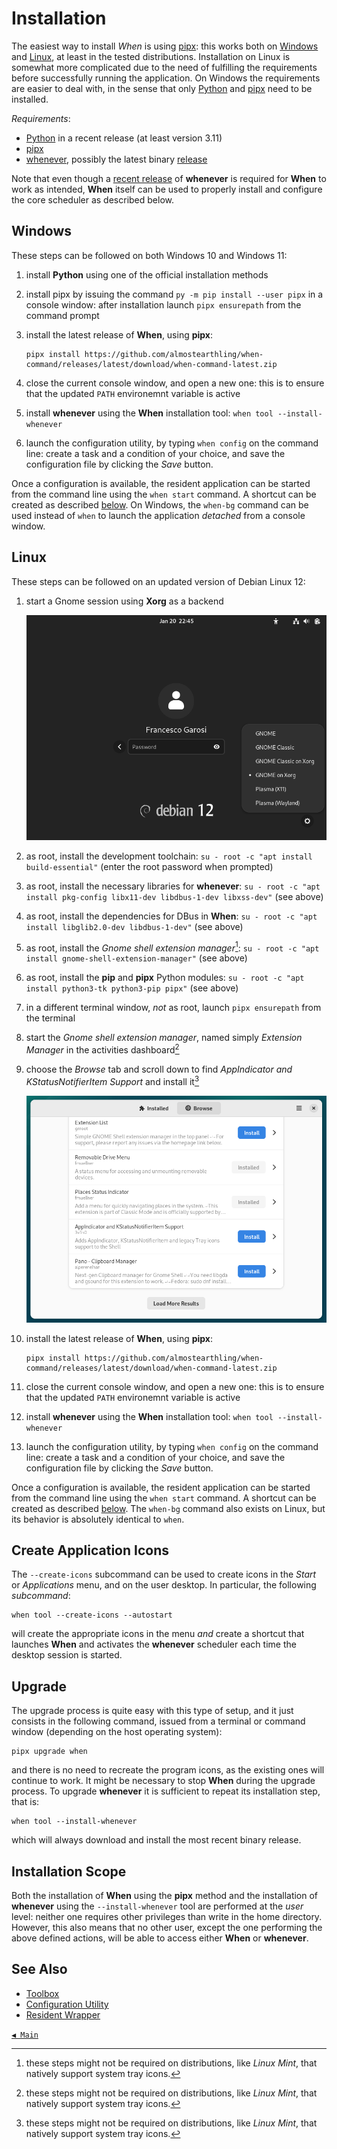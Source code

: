# Installation

The easiest way to install _When_ is using [pipx](https://pipx.pypa.io/): this works both on [Windows](#windows) and [Linux](#linux), at least in the tested distributions. Installation on Linux is somewhat more complicated due to the need of fulfilling the requirements before successfully running the application. On Windows the requirements are easier to deal with, in the sense that only [Python](https://www.python.org/) and [pipx](https://pipx.pypa.io/) need to be installed.

_Requirements_:

* [Python](https://www.python.org/) in a recent release (at least version 3.11)
* [pipx](https://pipx.pypa.io/)
* [whenever](https://github.com/almostearthling/whenever), possibly the latest binary [release](https://github.com/almostearthling/whenever/releases)

Note that even though a [recent release](https://github.com/almostearthling/whenever/releases/latest) of **whenever** is required for **When** to work as intended, **When** itself can be used to properly install and configure the core scheduler as described below.


## Windows

These steps can be followed on both Windows 10 and Windows 11:

1. install **Python** using one of the official installation methods
2. install pipx by issuing the command `py -m pip install --user pipx` in a console window: after installation launch `pipx ensurepath` from the command prompt
3. install the latest release of **When**, using **pipx**:

   ```batch
   pipx install https://github.com/almostearthling/when-command/releases/latest/download/when-command-latest.zip
   ```

4. close the current console window, and open a new one: this is to ensure that the updated `PATH` environemnt variable is active
5. install **whenever** using the **When** installation tool: `when tool --install-whenever`
6. launch the configuration utility, by typing `when config` on the command line: create a task and a condition of your choice, and save the configuration file by clicking the _Save_ button.

Once a configuration is available, the resident application can be started from the command line using the `when start` command. A shortcut can be created as described [below](#create-application-icons). On Windows, the `when-bg` command can be used instead of `when` to launch the application _detached_ from a console window.


## Linux

These steps can be followed on an updated version of Debian Linux 12:

1. start a Gnome session using **Xorg** as a backend

   ![GnomeLogin](graphics/install-gnome-login.png)

2. as root, install the development toolchain: `su - root -c "apt install build-essential"` (enter the root password when prompted)
3. as root, install the necessary libraries for **whenever**: `su - root -c "apt install pkg-config libx11-dev libdbus-1-dev libxss-dev"` (see above)
4. as root, install the dependencies for DBus in **When**: `su - root -c "apt install libglib2.0-dev libdbus-1-dev"` (see above)
5. as root, install the _Gnome shell extension manager_[^1]: `su - root -c "apt install gnome-shell-extension-manager"` (see above)
6. as root, install the **pip** and **pipx** Python modules: `su - root -c "apt install python3-tk python3-pip pipx"` (see above)
7. in a different terminal window, _not_ as root, launch `pipx ensurepath` from the terminal
8. start the _Gnome shell extension manager_, named simply _Extension Manager_ in the activities dashboard[^1]
9. choose the _Browse_ tab and scroll down to find _AppIndicator and KStatusNotifierItem Support_ and install it[^1]

   ![GnomeExtensionManager](graphics/install-linux-extmgr.png)

10. install the latest release of **When**, using **pipx**:

    ```shell
    pipx install https://github.com/almostearthling/when-command/releases/latest/download/when-command-latest.zip
    ```

11. close the current console window, and open a new one: this is to ensure that the updated `PATH` environemnt variable is active
12. install **whenever** using the **When** installation tool: `when tool --install-whenever`
13. launch the configuration utility, by typing `when config` on the command line: create a task and a condition of your choice, and save the configuration file by clicking the _Save_ button.

Once a configuration is available, the resident application can be started from the command line using the `when start` command. A shortcut can be created as described [below](#create-application-icons). The `when-bg` command also exists on Linux, but its behavior is absolutely identical to `when`.


## Create Application Icons

The `--create-icons` subcommand can be used to create icons in the _Start_ or _Applications_ menu, and on the user desktop. In particular, the following _subcommand_:

```shell
when tool --create-icons --autostart
```

will create the appropriate icons in the menu _and_ create a shortcut that launches **When** and activates the **whenever** scheduler each time the desktop session is started.


## Upgrade

The upgrade process is quite easy with this type of setup, and it just consists in the following command, issued from a terminal or command window (depending on the host operating system):

```shell
pipx upgrade when
```

and there is no need to recreate the program icons, as the existing ones will continue to work. It might be necessary to stop **When** during the upgrade process. To upgrade **whenever** it is sufficient to repeat its installation step, that is:

```shell
when tool --install-whenever
```

which will always download and install the most recent binary release.


## Installation Scope

Both the installation of **When** using the **pipx** method and the installation of **whenever** using the `--install-whenever` tool are performed at the _user_ level: neither one requires other privileges than write in the home directory. However, this also means that no other user, except the one performing the above defined actions, will be able to access either **When** or **whenever**.


## See Also

* [Toolbox](cli.md#toolbox)
* [Configuration Utility](cfgform.md)
* [Resident Wrapper](tray.md)


[`◀ Main`](main.md)


[^1]: these steps might not be required on distributions, like _Linux Mint_, that natively support system tray icons.

